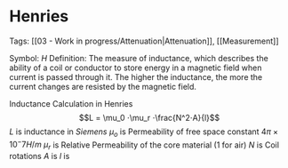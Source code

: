 # Henries
Tags: [[03 - Work in progress/Attenuation|Attenuation]], [[Measurement]]

Symbol: $H$
Definition: The measure of inductance, which describes the ability of a coil or conductor to store energy in a magnetic field when current is passed through it. The higher the inductance, the more the current changes are resisted by the magnetic field.

Inductance Calculation in Henries
$$L = \mu_0 ⋅\mu_r ⋅\frac{N^2⋅A}{l}$$
$L$ is inductance in *Siemens*
$\mu_o$ is Permeability of free space constant $4\pi × 10^-7 H/m$
$\mu_r$ is Relative Permeability of the core material ($1$ for air)
$N$ is Coil rotations
$A$ is
$l$ is